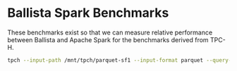 # Ballista Spark Benchmarks

These benchmarks exist so that we can measure relative performance between Ballista and 
Apache Spark for the benchmarks derived from TPC-H.

```bash
tpch --input-path /mnt/tpch/parquet-sf1 --input-format parquet --query-path ../../rust/benchmarks/tpch/queries --query 1
```